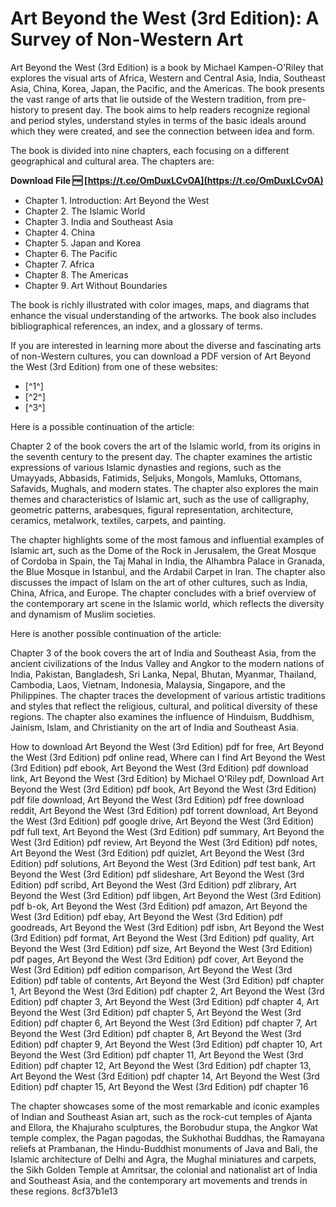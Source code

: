 # Art Beyond the West (3rd Edition): A Survey of Non-Western Art
 
Art Beyond the West (3rd Edition) is a book by Michael Kampen-O'Riley that explores the visual arts of Africa, Western and Central Asia, India, Southeast Asia, China, Korea, Japan, the Pacific, and the Americas. The book presents the vast range of arts that lie outside of the Western tradition, from pre-history to present day. The book aims to help readers recognize regional and period styles, understand styles in terms of the basic ideals around which they were created, and see the connection between idea and form.
 
The book is divided into nine chapters, each focusing on a different geographical and cultural area. The chapters are:
 
**Download File 🆓 [https://t.co/OmDuxLCvOA](https://t.co/OmDuxLCvOA)**


 
- Chapter 1. Introduction: Art Beyond the West
- Chapter 2. The Islamic World
- Chapter 3. India and Southeast Asia
- Chapter 4. China
- Chapter 5. Japan and Korea
- Chapter 6. The Pacific
- Chapter 7. Africa
- Chapter 8. The Americas
- Chapter 9. Art Without Boundaries

The book is richly illustrated with color images, maps, and diagrams that enhance the visual understanding of the artworks. The book also includes bibliographical references, an index, and a glossary of terms.
 
If you are interested in learning more about the diverse and fascinating arts of non-Western cultures, you can download a PDF version of Art Beyond the West (3rd Edition) from one of these websites:

- [^1^]
- [^2^]
- [^3^]

Here is a possible continuation of the article:
 
Chapter 2 of the book covers the art of the Islamic world, from its origins in the seventh century to the present day. The chapter examines the artistic expressions of various Islamic dynasties and regions, such as the Umayyads, Abbasids, Fatimids, Seljuks, Mongols, Mamluks, Ottomans, Safavids, Mughals, and modern states. The chapter also explores the main themes and characteristics of Islamic art, such as the use of calligraphy, geometric patterns, arabesques, figural representation, architecture, ceramics, metalwork, textiles, carpets, and painting.
 
The chapter highlights some of the most famous and influential examples of Islamic art, such as the Dome of the Rock in Jerusalem, the Great Mosque of Cordoba in Spain, the Taj Mahal in India, the Alhambra Palace in Granada, the Blue Mosque in Istanbul, and the Ardabil Carpet in Iran. The chapter also discusses the impact of Islam on the art of other cultures, such as India, China, Africa, and Europe. The chapter concludes with a brief overview of the contemporary art scene in the Islamic world, which reflects the diversity and dynamism of Muslim societies.

Here is another possible continuation of the article:
 
Chapter 3 of the book covers the art of India and Southeast Asia, from the ancient civilizations of the Indus Valley and Angkor to the modern nations of India, Pakistan, Bangladesh, Sri Lanka, Nepal, Bhutan, Myanmar, Thailand, Cambodia, Laos, Vietnam, Indonesia, Malaysia, Singapore, and the Philippines. The chapter traces the development of various artistic traditions and styles that reflect the religious, cultural, and political diversity of these regions. The chapter also examines the influence of Hinduism, Buddhism, Jainism, Islam, and Christianity on the art of India and Southeast Asia.
 
How to download Art Beyond the West (3rd Edition) pdf for free,  Art Beyond the West (3rd Edition) pdf online read,  Where can I find Art Beyond the West (3rd Edition) pdf ebook,  Art Beyond the West (3rd Edition) pdf download link,  Art Beyond the West (3rd Edition) by Michael O'Riley pdf,  Download Art Beyond the West (3rd Edition) pdf book,  Art Beyond the West (3rd Edition) pdf file download,  Art Beyond the West (3rd Edition) pdf free download reddit,  Art Beyond the West (3rd Edition) pdf torrent download,  Art Beyond the West (3rd Edition) pdf google drive,  Art Beyond the West (3rd Edition) pdf full text,  Art Beyond the West (3rd Edition) pdf summary,  Art Beyond the West (3rd Edition) pdf review,  Art Beyond the West (3rd Edition) pdf notes,  Art Beyond the West (3rd Edition) pdf quizlet,  Art Beyond the West (3rd Edition) pdf solutions,  Art Beyond the West (3rd Edition) pdf test bank,  Art Beyond the West (3rd Edition) pdf slideshare,  Art Beyond the West (3rd Edition) pdf scribd,  Art Beyond the West (3rd Edition) pdf zlibrary,  Art Beyond the West (3rd Edition) pdf libgen,  Art Beyond the West (3rd Edition) pdf b-ok,  Art Beyond the West (3rd Edition) pdf amazon,  Art Beyond the West (3rd Edition) pdf ebay,  Art Beyond the West (3rd Edition) pdf goodreads,  Art Beyond the West (3rd Edition) pdf isbn,  Art Beyond the West (3rd Edition) pdf format,  Art Beyond the West (3rd Edition) pdf quality,  Art Beyond the West (3rd Edition) pdf size,  Art Beyond the West (3rd Edition) pdf pages,  Art Beyond the West (3rd Edition) pdf cover,  Art Beyond the West (3rd Edition) pdf edition comparison,  Art Beyond the West (3rd Edition) pdf table of contents,  Art Beyond the West (3rd Edition) pdf chapter 1,  Art Beyond the West (3rd Edition) pdf chapter 2,  Art Beyond the West (3rd Edition) pdf chapter 3,  Art Beyond the West (3rd Edition) pdf chapter 4,  Art Beyond the West (3rd Edition) pdf chapter 5,  Art Beyond the West (3rd Edition) pdf chapter 6,  Art Beyond the West (3rd Edition) pdf chapter 7,  Art Beyond the West (3rd Edition) pdf chapter 8,  Art Beyond the West (3rd Edition) pdf chapter 9,  Art Beyond the West (3rd Edition) pdf chapter 10,  Art Beyond the West (3rd Edition) pdf chapter 11,  Art Beyond the West (3rd Edition) pdf chapter 12,  Art Beyond the West (3rd Edition) pdf chapter 13,  Art Beyond the West (3rd Edition) pdf chapter 14,  Art Beyond the West (3rd Edition) pdf chapter 15,  Art Beyond the West (3rd Edition) pdf chapter 16
 
The chapter showcases some of the most remarkable and iconic examples of Indian and Southeast Asian art, such as the rock-cut temples of Ajanta and Ellora, the Khajuraho sculptures, the Borobudur stupa, the Angkor Wat temple complex, the Pagan pagodas, the Sukhothai Buddhas, the Ramayana reliefs at Prambanan, the Hindu-Buddhist monuments of Java and Bali, the Islamic architecture of Delhi and Agra, the Mughal miniatures and carpets, the Sikh Golden Temple at Amritsar, the colonial and nationalist art of India and Southeast Asia, and the contemporary art movements and trends in these regions.
 8cf37b1e13
 
